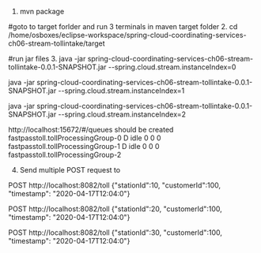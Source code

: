1. mvn package


#goto to target forlder and run 3 terminals in maven target folder
2. cd /home/osboxes/eclipse-workspace/spring-cloud-coordinating-services-ch06-stream-tollintake/target

#run jar files
3.
java -jar spring-cloud-coordinating-services-ch06-stream-tollintake-0.0.1-SNAPSHOT.jar --spring.cloud.stream.instanceIndex=0

java -jar spring-cloud-coordinating-services-ch06-stream-tollintake-0.0.1-SNAPSHOT.jar --spring.cloud.stream.instanceIndex=1

java -jar spring-cloud-coordinating-services-ch06-stream-tollintake-0.0.1-SNAPSHOT.jar --spring.cloud.stream.instanceIndex=2

http://localhost:15672/#/queues
should be created
fastpasstoll.tollProcessingGroup-0
D	idle	0	0	0			
fastpasstoll.tollProcessingGroup-1
D	idle	0	0	0			
fastpasstoll.tollProcessingGroup-2

4. Send multiple POST request to

POST http://localhost:8082/toll
{"stationId":10, "customerId":100, "timestamp": "2020-04-17T12:04:0"}

POST http://localhost:8082/toll
{"stationId":20, "customerId":100, "timestamp": "2020-04-17T12:04:0"}


POST http://localhost:8082/toll
{"stationId":30, "customerId":100, "timestamp": "2020-04-17T12:04:0"}


